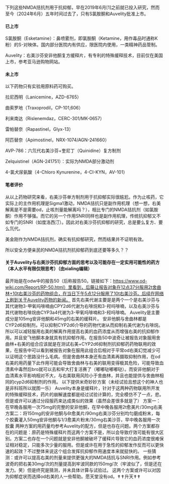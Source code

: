下列这些NMDA拮抗剂用于抗抑郁，早在2019年6月[1]之前就已投入研究，然而至今（2024年6月）五年时间过去了，只有S氯胺酮和Auvelity批准上市。

 
####  已上市

 S氯胺酮（Esketamine）：鼻喷雾剂，即氯胺酮（Ketamine，用作毒品时通称K粉）的S-对映体。国内部分医院内有供应，限医院内使用，一类精神药品管制。

 Auvelity：右美沙芬安非他酮复方缓释片，有专利的特殊缓释技术，目前仅在美国上市，参考亚马逊购物网站。

 
####  未上市

 以下药物只有实验用原料药可购买。

拉尼西明（Lanicemine，AZD-6765）

曲索罗地（Traxoprodil，CP-101,606）

利来南达（Rislenemdaz，CERC-301/MK-0657）

雷帕替奈（Rapastinel，Glyx-13）

阿匹替奈（Apimostinel，NRX-1074/AGN-241660）

AVP-786：六氘代右美沙芬+奎尼丁（Quinidine）复方制剂

Zelquistinel（AGN-241751）：实际为NMDA部分激动剂

4-氯犬尿氨酸（4-Chloro Kynurenine，4-CI-KYN，AV-101）

 
####  笔者评价

 从以上药物研究来看，右美沙芬单方制剂用于抗抑郁实际很尴尬。作为止咳药，它实际上的主作用机理是Sigma1激动，NMDA拮抗只是副作用机理（想一想，右美解离是不是需要od，止咳剂量能解离吗？），相比专门的NMDA拮抗剂（如氯胺酮）作用不够强。而它的另一个作用SNRI同样也是副作用机理，传统抗抑郁又不如专门的SNRI（如度洛西汀）。因此对右美沙芬抗抑郁的研究，总是要么复方、要么氘代。

 美金刚作为NMDA拮抗剂，确实有抗抑郁研究，然而结果并不证明有效。

所以安全方便亲民的NMDA拮抗剂抗抑郁药到底还要等多久？？

####  关于Auvelity与右美沙芬抗抑郁方面的思考以及可能存在一定实用可能性的药方（本人水平有限仅限思考）（由xialing编辑）

  最开始是在odw中的报告50（后称报告50。链接如下：https://www.od-wiki.com/Report/RP-50.html）里看到，后藤让报告对象在12点37分服用2t舍曲林+10t右美沙芬的药物组合，在当日下午5点12分服用了10t右美沙芬。后续在网络上刷到关于Auvelity药物的新闻。
  首先右美代谢主要是是两个一个是右美沙芬与其代谢物3-甲氧吗啡喃由CPY2d6代谢为右啡烷和3-羟吗啡喃，以及右美沙芬与其代谢物右啡烷由CYP3a4代谢为3-甲氧吗啡喃和3-羟吗啡喃。
  Auvelity是主要成分是105mg安非他酮和45mg的右美的缓释片。
  安非他酮与舍曲林都是CYP2d6抑制剂，可以抑制CYP2d6介导的药物代谢从而抑制右美代谢为右啡烷。所以可以减轻服用右美的解离作用提高右美的血药浓度从而增强右美的抗抑郁作用。并且安飞他酮本身就具有抗抑郁作用。在报告50中波奇让被报告对象服用舍曲林+右美的组合应该就是在测试右美+CYP2d6抑制剂抗抑郁药药物联用的效果，在报告中可以看到被报告对象在服用此组合后相对于平常od右美幻觉减少可以证明这个思路没什么毛病。但是舍曲林本身还有血清素再摄取抑制作用，在od右美的用药量下此作用可能会导致舍曲林与右美的联用变得极其危险，可能导致血清素中毒然后bro就可以去和牢大打复活赛了（嘟嘟哒嘟嘟哒）。而安非他酮对于血清素水平影响相对不大，与右美联用风险小于舍曲林，并且也能提供与舍曲林相同的cyp2d6抑制剂的作用。
  以下提供米奇妙妙方案（未经试验且想这个的神人也是非科班所以就图一乐）
  Auvelity本身是缓释片，针对于这两种药物联用所开发的特殊缓释技术，药片的崩解速度都是经过试验计算的，完全模仿不了一点，悲。但是或许可以通过分段服药来达成类似的效果（虽然会差很多就是了）
  方案一：在早晚各服用一次75mg的完整的安非他酮，在早中晚各服用2t愈美片/30mg右美
  方案二：将150mg的安非他酮与6t愈美片/90mg右美沙芬分别均匀磨成粉末，每个胶囊灌入50mg安非他酮与1/3愈美片粉末/30mg右美沙芬，早中晚各服用一次胶囊
  两种方案的用药量均参考Auvelity的配方，但是也存在问题。两个方案都存在的问题是：原药是特殊缓释片而这两个方案不是，所以会导致疗效可能有很大区别。方案二也存在一个问题就是安非他酮被破坏了缓释片导致它的血药浓度很难保证相对稳定，只能多次少量的服用。但是或许在用于急性的抑郁发作反而可以更快速的起效？不过整体来说这个组合发挥抗抑郁作用速度本来就挺快的。
  一些猜测：或许可以提高右美的剂量来提供更强大的NMDA拮抗与SNRI作用。例如参考波奇的把右美30mg/次的剂量提高到牢波同款的150mg/次（牢波似了，但是还在发力。笑）但是终究是猜测，并未具体计算与试验过。
  这两个方案或许可以对因为抑郁症状而选择od右美的人一些帮助。愿天堂没有od。✝✝升天✝✝

